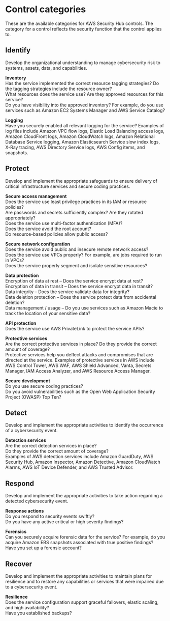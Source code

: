 # Control categories<a name="control-categories"></a>

These are the available categories for AWS Security Hub controls\. The category for a control reflects the security function that the control applies to\.

## Identify<a name="control-category-identify"></a>

Develop the organizational understanding to manage cybersecurity risk to systems, assets, data, and capabilities\.

**Inventory**  
Has the service implemented the correct resource tagging strategies? Do the tagging strategies include the resource owner?  
What resources does the service use? Are they approved resources for this service?  
Do you have visibility into the approved inventory? For example, do you use services such as Amazon EC2 Systems Manager and AWS Service Catalog? 

**Logging**  
Have you securely enabled all relevant logging for the service? Examples of log files include Amazon VPC flow logs, Elastic Load Balancing access logs, Amazon CloudFront logs, Amazon CloudWatch logs, Amazon Relational Database Service logging, Amazon Elasticsearch Service slow index logs, X\-Ray tracing, AWS Directory Service logs, AWS Config items, and snapshots\.

## Protect<a name="control-category-protect"></a>

Develop and implement the appropriate safeguards to ensure delivery of critical infrastructure services and secure coding practices\.

**Secure access management**  
Does the service use least privilege practices in its IAM or resource policies?  
Are passwords and secrets sufficiently complex? Are they rotated appropriately?  
Does the service use multi\-factor authentication \(MFA\)?  
Does the service avoid the root account?  
Do resource\-based policies allow public access?

**Secure network configuration**  
Does the service avoid public and insecure remote network access?  
Does the service use VPCs properly? For example, are jobs required to run in VPCs?  
Does the service properly segment and isolate sensitive resources? 

**Data protection**  
Encryption of data at rest – Does the service encrypt data at rest?  
Encryption of data in transit – Does the service encrypt data in transit?  
Data integrity – Does the service validate data for integrity?  
Data deletion protection – Does the service protect data from accidental deletion?  
Data management / usage – Do you use services such as Amazon Macie to track the location of your sensitive data?

**API protection**  
Does the service use AWS PrivateLink to protect the service APIs?

**Protective services**  
Are the correct protective services in place? Do they provide the correct amount of coverage?  
Protective services help you deflect attacks and compromises that are directed at the service\. Examples of protective services in AWS include AWS Control Tower, AWS WAF, AWS Shield Advanced, Vanta, Secrets Manager, IAM Access Analyzer, and AWS Resource Access Manager\.

**Secure development**  
Do you use secure coding practices?  
Do you avoid vulnerabilities such as the Open Web Application Security Project \(OWASP\) Top Ten?

## Detect<a name="control-category-detect"></a>

Develop and implement the appropriate activities to identify the occurrence of a cybersecurity event\.

**Detection services**  
Are the correct detection services in place?  
Do they provide the correct amount of coverage?  
Examples of AWS detection services include Amazon GuardDuty, AWS Security Hub, Amazon Inspector, Amazon Detective, Amazon CloudWatch Alarms, AWS IoT Device Defender, and AWS Trusted Advisor\.

## Respond<a name="control-category-respond"></a>

Develop and implement the appropriate activities to take action regarding a detected cybersecurity event\.

**Response actions**  
Do you respond to security events swiftly?  
Do you have any active critical or high severity findings?

**Forensics**  
Can you securely acquire forensic data for the service? For example, do you acquire Amazon EBS snapshots associated with true positive findings?  
Have you set up a forensic account?

## Recover<a name="control-category-recover"></a>

Develop and implement the appropriate activities to maintain plans for resilience and to restore any capabilities or services that were impaired due to a cybersecurity event\.

**Resilience**  
Does the service configuration support graceful failovers, elastic scaling, and high availability?  
Have you established backups? 